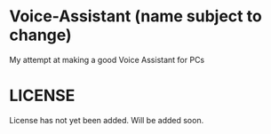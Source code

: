 # Voice-Assistant (name subject to change)

My attempt at making a good Voice Assistant for PCs


# LICENSE

License has not yet been added. Will be added soon.